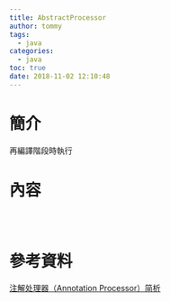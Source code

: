 ```yaml
---
title: AbstractProcessor
author: tommy
tags:
  - java
categories:
  - java
toc: true
date: 2018-11-02 12:10:48
---
```


# 簡介

再編譯階段時執行

<!--more-->
# 內容
```java




```

# 參考資料
[注解处理器（Annotation Processor）简析](https://www.jianshu.com/p/d7567258ae85)

